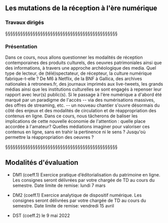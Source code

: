 <!-- .slide: data-background-image="img/foule-3d.jpg" -->

## <font color=black >**Les mutations de la réception à l'ère numérique**</font>

<!-- .element: class="joli" -->

### <font color=black >**Travaux dirigés**</font>

<!-- .element: class="joli" -->

§§§§§§§§§§§§§§§§§§§§§§§§§§§§§§§§§§§§§§§§§§§§§


### Présentation

Dans ce cours, nous allons questionner les modalités de réception contemporaines des produits culturels, des oeuvres patrimoniales ainsi que des informations, à travers une approche archéologique des media. Quel type de lecteur, de (télé)spectateur, de récepteur, la culture numérique fabrique-t-elle ? De M6 à Netflix, de la BNF à Gallica, des archives nationales à retronews.fr, des journaux imprimés aux live-tweets, les grands médias ainsi que les institutions culturelles se sont engagés à repenser leur rapport avec leur(s) public(s). Si le passage à l'ère numérique a d'abord été marqué par un paradigme de l'accès -- via des numérisations massives, des offres de streaming, etc. -- un nouveau chantier s'ouvre désormais du côté des enjeux et des modalités de circulation et de réappropriation des contenus en ligne. Dans ce cours, nous tâcherons de baliser les implications de cette nouvelle économie de l'attention : quelle place accordée à l'amateur? Quelles médiations imaginer pour valoriser ces contenus en ligne, sans en trahir la pertinence ni le sens ? Jusqu'où permettre la réappropriation des oeuvres ?

<!-- .element: style="font-size:1.6rem; text-align:justify" -->


§§§§§§§§§§§§§§§§§§§§§§§§§§§§§§§§§§§§§§§§§§§§§

## Modalités d'évaluation

* DM1 (coeff.1)
Exercice pratique d’éditorialisation du patrimoine en ligne. Les consignes seront délivrées par votre chargée de TD au cours du semestre.
Date limite de remise: lundi 7 mars

* DM2 (coeff.1)
Exercice analytique de dispositif numérique. Les consignes seront délivrées par votre chargée de TD au cours du semestre.
Date limite de remise: vendredi 15 avril

* DST (coeff.2) le 9 mai 2022
